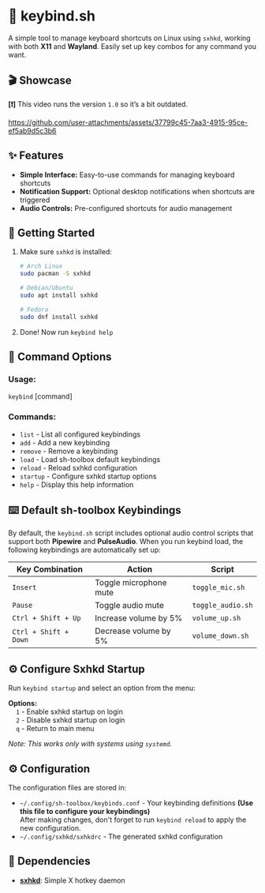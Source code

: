 # 🎹 keybind.sh

A simple tool to manage keyboard shortcuts on Linux using `sxhkd`, working with both **X11** and **Wayland**. Easily set up key combos for any command you want.

## 🎬 Showcase

**[❗]** This video runs the version `1.0` so it’s a bit outdated.

https://github.com/user-attachments/assets/37799c45-7aa3-4915-95ce-ef5ab9d5c3b6


## ✨ Features

- **Simple Interface:** Easy-to-use commands for managing keyboard shortcuts
- **Notification Support:** Optional desktop notifications when shortcuts are triggered
- **Audio Controls:** Pre-configured shortcuts for audio management


## 🚀 Getting Started

1. Make sure `sxhkd` is installed:
   ```bash
   # Arch Linux
   sudo pacman -S sxhkd
   
   # Debian/Ubuntu
   sudo apt install sxhkd
   
   # Fedora
   sudo dnf install sxhkd
   ```

2. Done! Now run `keybind help`

## 📝 Command Options

### Usage:


`keybind` [command]

### Commands:
-  `list`        - List all configured keybindings
-  `add`         - Add a new keybinding
-  `remove`      - Remove a keybinding
-  `load`        - Load sh-toolbox default keybindings
-  `reload`      - Reload sxhkd configuration
-  `startup`     - Configure sxhkd startup options
-  `help`        - Display this help information

## ⌨️ Default sh-toolbox Keybindings

By default, the `keybind.sh` script includes optional audio control scripts that support both **Pipewire** and **PulseAudio**. When you run keybind load, the following keybindings are automatically set up:

| Key Combination | Action | Script |
|----------------|--------|--------|
| `Insert` | Toggle microphone mute | `toggle_mic.sh` |
| `Pause` | Toggle audio mute | `toggle_audio.sh` |
| `Ctrl + Shift + Up` | Increase volume by 5% | `volume_up.sh` |
| `Ctrl + Shift + Down` | Decrease volume by 5% | `volume_down.sh` |

## ⚙️ Configure Sxhkd Startup 

Run `keybind startup` and select an option from the menu:

**Options:**
  <br>
&nbsp;&nbsp;&nbsp;  `1` - Enable sxhkd startup on login
  <br>
&nbsp;&nbsp;&nbsp;   `2` - Disable sxhkd startup on login
  <br>
&nbsp;&nbsp;&nbsp;   `q` - Return to main menu

*Note: This works only with systems using `systemd`.*




## ⚙️ Configuration

The configuration files are stored in:
- `~/.config/sh-toolbox/keybinds.conf` - Your keybinding definitions **(Use this file to configure your keybindings)**
<br> After making changes, don't forget to run `keybind reload` to apply the new configuration.
- `~/.config/sxhkd/sxhkdrc` - The generated sxhkd configuration

## 🔗 Dependencies

- **[sxhkd](https://github.com/baskerville/sxhkd)**: Simple X hotkey daemon
